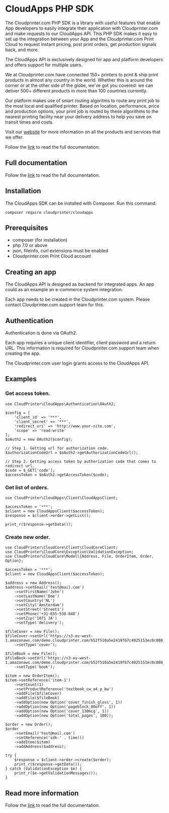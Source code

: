 # CloudApps PHP SDK
The Cloudprinter.com PHP SDK is a library with useful features that enable App developers to easily integrate their application with Cloudprinter.com and make requests to our CloudApps API. This PHP SDK makes it easy to set up the integration between your App and the Cloudprinter.com Print Cloud to request instant pricing, post print orders, get production signals back, and more. 

The CloudApps API is exclusively designed for app and platform developers and offers support for multiple users.

We at Cloudprinter.com have connected 150+ printers to print & ship print products in almost any country in the world. Whether this is around the corner or at the other side of the globe, we've got you covered: we can deliver 500+ different products in more than 100 countries currently.

Our platform makes use of smart routing algoritms to route any print job to the most local and qualified printer. Based on location, performance, price and production options, your print job is routed by these algorithms to the nearest printing facility near your delivery address to help you save on transit times and costs.

Visit our [website](https://www.cloudprinter.com) for more information on all the products and services that we offer.

Follow the [link](https://github.com/cloudprintercom/cloudapps-php-sdk/wiki/PHP-SDK-CloudAPPS-documentation) to read the full documentation.

## Full documentation
Follow the [link](https://github.com/cloudprintercom/cloudapps-php-sdk/wiki/PHP-SDK-CloudAPPS-documentation) to read the full documentation.

## Installation 
The CloudApps SDK can be installed with Composer. Run this command:
```
composer require cloudprinter/cloudapps
```

## Prerequisites
* composer (for installation)
* php 7.0 or above
* json, fileinfo, curl extensions must be enabled
* Cloudprinter.com Print Cloud account

## Creating an app
The CloudApps API is designed as backend for integrated apps. An app could as an example an e-commerce system integration.

Each app needs to be created in the Cloudprinter.com system. Please contact Cloudprinter.com support team for this.

## Authentication
Authentication is done via OAuth2.

Each app requires a unique client identifier, client password and a return URL. This information is required for Cloudprinter.com support team when creating the app.

The Cloudprinter.com user login grants access to the CloudApps API.

## Examples
### Get access token.
```
use CloudPrinter\CloudApps\Authentication\OAuth2;

$config = [
    'client_id' => '***',
    'client_secret' => '***',
    'redirect_uri' => 'http://www.your-site.com',
    'scope' => 'read-write'
];
$oAuth2 = new OAuth2($config);

// Step 1. Getting url for authorization code.
$authorizationCodeUrl = $oAuth2->getAuthorizationCodeUrl();

// Step 2. Getting access token by authorization code that comes to redirect url.
$code = $_GET['code'];
$accessToken = $oAuth2->getAccessToken($code);

```
### Get list of orders.
```
use CloudPrinter\CloudApps\Client\CloudAppsClient;

$accessToken = '***';
$client = new CloudAppsClient($accessToken);
$response = $client->order->getList();

print_r($response->getData());
```
### Create new order.
```
use CloudPrinter\CloudCore\Client\CloudCoreClient;
use CloudPrinter\CloudCore\Exception\ValidationException;
use CloudPrinter\CloudCore\Model\{Address, File, OrderItem, Order, Option};

$accessToken = '***';
$client = new CloudAppsClient($accessToken);

$address = new Address();
$address->setEmail('test@mail.com')
    ->setFirstName('John')
    ->setLastName('Doe')
    ->setCountry('NL')
    ->setCity('Amsterdam')
    ->setStreet('Street1')
    ->setPhone('+31-655-538-848')
    ->setZip('1071 JA')
    ->setType('delivery');

$fileCover = new File();
$fileCover->setUrl('https://s3-eu-west-1.amazonaws.com/demo.cloudprinter.com/b52f510a5e2419f67c4925153ec0c080_v2/CP_Sample_doc_A4_Book_Cover_Textbook_80_gsm_Casewrap_v2.1.pdf')
    ->setType('cover');

$fileBook = new File();
$fileBook->setUrl('https://s3-eu-west-1.amazonaws.com/demo.cloudprinter.com/b52f510a5e2419f67c4925153ec0c080_v2/CP_Sample_doc_A4_Book_Interior_Textbook_v2.1.pdf')
    ->setType('book');

$item = new OrderItem();
$item->setReference('item-1')
    ->setCount(1)
    ->setProductReference('textbook_cw_a4_p_bw')
    ->addFile($fileCover)
    ->addFile($fileBook)
    ->addOption(new Option('cover_finish_gloss', 1))
    ->addOption(new Option('pageblock_80off', 1))
    ->addOption(new Option('cover_130mcg', 1))
    ->addOption(new Option('total_pages', 100));

$order = new Order();
$order
    ->setEmail('test@mail.com')
    ->setReference('sdk-' . time())
    ->addItem($item)
    ->addAddress($address);

try {
    $response = $client->order->create($order);
    print_r($response->getData());
} catch (ValidationException $e) {
    print_r($e->getValidationMessages());
}
```

## Read more information
Follow the [link](https://github.com/cloudprintercom/cloudapps-php-sdk/wiki/PHP-SDK-CloudAPPS-documentation) to read the full documentation.
